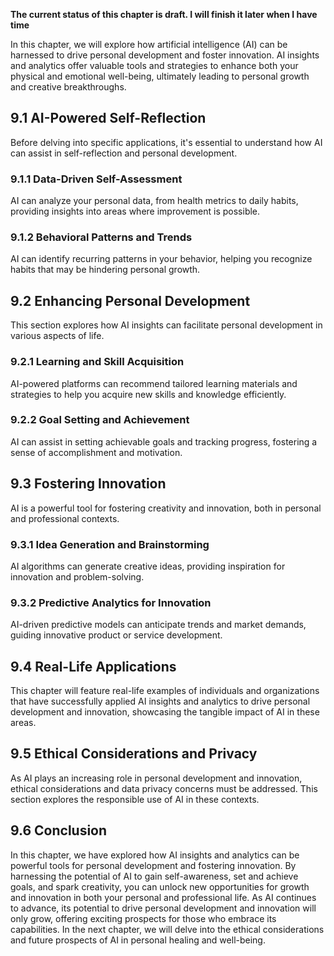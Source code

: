 **The current status of this chapter is draft. I will finish it later when I have time**

In this chapter, we will explore how artificial intelligence (AI) can be harnessed to drive personal development and foster innovation. AI insights and analytics offer valuable tools and strategies to enhance both your physical and emotional well-being, ultimately leading to personal growth and creative breakthroughs.

9.1 **AI-Powered Self-Reflection**
----------------------------------

Before delving into specific applications, it's essential to understand how AI can assist in self-reflection and personal development.

### 9.1.1 **Data-Driven Self-Assessment**

AI can analyze your personal data, from health metrics to daily habits, providing insights into areas where improvement is possible.

### 9.1.2 **Behavioral Patterns and Trends**

AI can identify recurring patterns in your behavior, helping you recognize habits that may be hindering personal growth.

9.2 **Enhancing Personal Development**
--------------------------------------

This section explores how AI insights can facilitate personal development in various aspects of life.

### 9.2.1 **Learning and Skill Acquisition**

AI-powered platforms can recommend tailored learning materials and strategies to help you acquire new skills and knowledge efficiently.

### 9.2.2 **Goal Setting and Achievement**

AI can assist in setting achievable goals and tracking progress, fostering a sense of accomplishment and motivation.

9.3 **Fostering Innovation**
----------------------------

AI is a powerful tool for fostering creativity and innovation, both in personal and professional contexts.

### 9.3.1 **Idea Generation and Brainstorming**

AI algorithms can generate creative ideas, providing inspiration for innovation and problem-solving.

### 9.3.2 **Predictive Analytics for Innovation**

AI-driven predictive models can anticipate trends and market demands, guiding innovative product or service development.

9.4 **Real-Life Applications**
------------------------------

This chapter will feature real-life examples of individuals and organizations that have successfully applied AI insights and analytics to drive personal development and innovation, showcasing the tangible impact of AI in these areas.

9.5 **Ethical Considerations and Privacy**
------------------------------------------

As AI plays an increasing role in personal development and innovation, ethical considerations and data privacy concerns must be addressed. This section explores the responsible use of AI in these contexts.

9.6 **Conclusion**
------------------

In this chapter, we have explored how AI insights and analytics can be powerful tools for personal development and fostering innovation. By harnessing the potential of AI to gain self-awareness, set and achieve goals, and spark creativity, you can unlock new opportunities for growth and innovation in both your personal and professional life. As AI continues to advance, its potential to drive personal development and innovation will only grow, offering exciting prospects for those who embrace its capabilities. In the next chapter, we will delve into the ethical considerations and future prospects of AI in personal healing and well-being.

